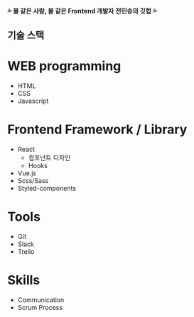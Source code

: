 #### 💦 물 같은 사람, 물 같은 Frontend 개발자 전민승의 깃헙 💦

## 기술 스택
# WEB programming
* HTML
* CSS
* Javascript

# Frontend Framework / Library
* React
  - 컴포넌트 디자인
  - Hooks
* Vue.js
* Scss/Sass
* Styled-components

# Tools
* Git
* Slack
* Trello

# Skills
* Communication
* Scrum Process
<!--
**MinseungJeon/MinseungJeon** is a ✨ _special_ ✨ repository because its `README.md` (this file) appears on your GitHub profile.

Here are some ideas to get you started:

- 🔭 I’m currently working on ...
- 🌱 I’m currently learning ...
- 👯 I’m looking to collaborate on ...
- 🤔 I’m looking for help with ...
- 💬 Ask me about ...
- 📫 How to reach me: ...
- 😄 Pronouns: ...
- ⚡ Fun fact: ...
-->
